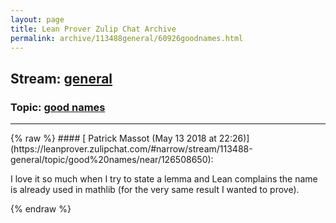 ```yaml
---
layout: page
title: Lean Prover Zulip Chat Archive 
permalink: archive/113488general/60926goodnames.html
---
```


## Stream: [general](https://leanprover-community.github.io/archive/113488general/index.html)
### Topic: [good names](https://leanprover-community.github.io/archive/113488general/60926goodnames.html)

---

<base href="https://leanprover.zulipchat.com">
{% raw %}
#### [ Patrick Massot (May 13 2018 at 22:26)](https://leanprover.zulipchat.com/#narrow/stream/113488-general/topic/good%20names/near/126508650):
<p>I love it so much when I try to state a lemma and Lean complains the name is already used in mathlib (for the very same result I wanted to prove).</p>


{% endraw %}
